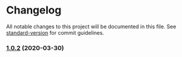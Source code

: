 # Changelog

All notable changes to this project will be documented in this file. See [standard-version](https://github.com/conventional-changelog/standard-version) for commit guidelines.

### [1.0.2](https://github.com/qinyuanqiblog/wheel/compare/v1.0.1...v1.0.2) (2020-03-30)
